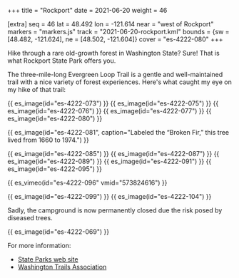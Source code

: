 +++
title = "Rockport"
date = 2021-06-20
weight = 46

[extra]
seq = 46
lat = 48.492
lon = -121.614
near = "west of Rockport"
markers = "markers.js"
track = "2021-06-20-rockport.kml"
bounds = {sw = [48.482, -121.624], ne = [48.502, -121.604]}
cover = "es-4222-080"
+++

Hike through a rare old-growth forest in Washington State? Sure! That is what Rockport State Park offers you.

<!-- more -->

The three-mile-long Evergreen Loop Trail is a gentle and well-maintained trail with a nice variety of forest experiences. Here's what caught my eye on my hike of that trail:

{{ es_image(id="es-4222-073") }}
{{ es_image(id="es-4222-075") }}
{{ es_image(id="es-4222-076") }}
{{ es_image(id="es-4222-077") }}
{{ es_image(id="es-4222-080") }}

{{ es_image(id="es-4222-081", caption="Labeled the “Broken Fir,” this tree lived from 1660 to 1974.") }}

{{ es_image(id="es-4222-085") }}
{{ es_image(id="es-4222-087") }}
{{ es_image(id="es-4222-089") }}
{{ es_image(id="es-4222-091") }}
{{ es_image(id="es-4222-095") }}

{{ es_vimeo(id="es-4222-096" vmid="573824616") }}

{{ es_image(id="es-4222-099") }}
{{ es_image(id="es-4222-104") }}

Sadly, the campground is now permanently closed due the risk posed by diseased trees.

{{ es_image(id="es-4222-069") }}

For more information:

* [State Parks web site](https://parks.state.wa.us/574/Rockport)
* [Washington Trails Association](https://www.wta.org/go-hiking/hikes/rockport-state-park)
